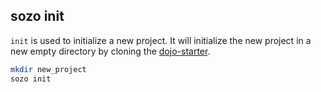 ## sozo init

`init` is used to initialize a new project. It will initialize the new project in a new empty directory by cloning the [dojo-starter](https://github.com/dojoengine/dojo-starter).

```sh
mkdir new_project
sozo init
```
